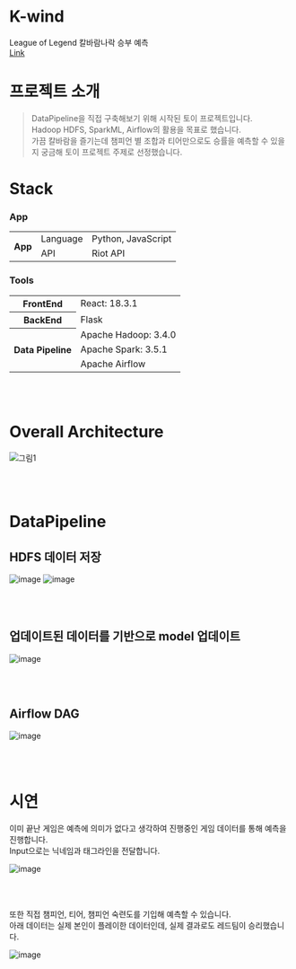 # K-wind
League of Legend 칼바람나락 승부 예측</br>
[Link](https://bit.ly/3BmQO4z)</br>

# 프로젝트 소개
> DataPipeline을 직접 구축해보기 위해 시작된 토이 프로젝트입니다. <br/>
> Hadoop HDFS, SparkML, Airflow의 활용을 목표로 했습니다. <br/>
> 가끔 칼바람을 즐기는데 챔피언 별 조합과 티어만으로도 승률을 예측할 수 있을지 궁금해 토이 프로젝트 주제로 선정했습니다.</br>

# Stack
### App
<table>
  <tr><th rowspan="2">App</th><td>Language</td><td>Python, JavaScript</td>
    <tr><td>API</td><td>Riot API</td>
</table>

### Tools
<table>
	<tr><th rowspan="1">FrontEnd</th><td>React: 18.3.1</td></tr>
	<tr><th rowspan="1">BackEnd</th><td>Flask</td></tr>
  <tr><th rowspan="3">Data Pipeline</th><td>Apache Hadoop: 3.4.0</td></tr>
	<tr><td>Apache Spark: 3.5.1</td></tr>
	<tr><td>Apache Airflow</td></tr>
</table>

<br></br>


# Overall Architecture
![그림1](https://github.com/user-attachments/assets/79229768-1048-49f5-b7c3-ea8a1788f357)

<br></br>

# DataPipeline
## HDFS 데이터 저장
![image](https://github.com/user-attachments/assets/2ad037a6-8996-47f2-8f2e-0e183581c9b2)
![image](https://github.com/user-attachments/assets/c9d3d6e2-e0fc-4206-9aed-ab43bd9674c8)

<br></br>

## 업데이트된 데이터를 기반으로 model 업데이트
![image](https://github.com/user-attachments/assets/7d853b7a-d38e-4088-8d7d-572b6ef2b9a3)

<br></br>

## Airflow DAG
![image](https://github.com/user-attachments/assets/ea3813cb-101f-4e96-aecf-98e8faa6224b)

<br></br>

# 시연

이미 끝난 게임은 예측에 의미가 없다고 생각하여 진행중인 게임 데이터를 통해 예측을 진행합니다.</br>
Input으로는 닉네임과 태그라인을 전달합니다.

![image](https://github.com/user-attachments/assets/9b977ebb-4dbb-4bce-852c-c9a6d10cd3e6)

<br></br>

또한 직접 챔피언, 티어, 챔피언 숙련도를 기입해 예측할 수 있습니다.</br>
아래 데이터는 실제 본인이 플레이한 데이터인데, 실제 결과로도 레드팀이 승리했습니다.

![image](https://github.com/user-attachments/assets/e76a1ce0-f36e-4058-9470-bf1e55f5619a)

